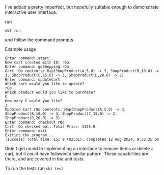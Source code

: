 I've added a pretty imperfect, but hopefully suitable enough to demonstrate interactive user interface.

run 
```
sbt run
```
and follow the command prompts


Example usage 

```[info] running ShoppingApp
Enter command: start
New cart created with ID: rQo
Enter command: goShopping rQo
Cart rQo contents: Map(ShopProduct(A,5.0) -> 3, ShopProduct(B,10.0) -> 3, ShopProduct(C,15.0) -> 3, ShopProduct(D,20.0) -> 3)
Enter command: updateCart
Which cart would you like to update?
rQo
Which product would you like to purchase?
C
How many C would you like?
2
Updated Cart rQo contents: Map(ShopProduct(A,5.0) -> 3, ShopProduct(B,10.0) -> 3, ShopProduct(C,15.0) -> 2, ShopProduct(D,20.0) -> 3)
Enter command: checkout rQo
Cart rQo checked out. Total Price: $135.0
Enter command: exit
Exiting the program...
[success] Total time: 151 s (02:31), completed 12 Aug 2024, 9:30:35 pm
```

Didn't get round to implementing an interface to remove items or delete a cart, but it could have followed a similar pattern.
These capabilities are there, and are covered in the unit tests.

To run the tests run `sbt test`